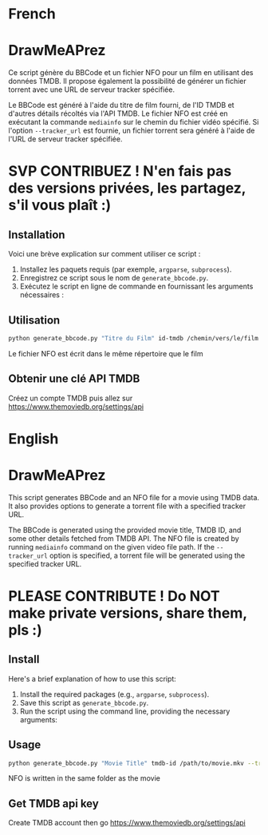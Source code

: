 # French
# DrawMeAPrez
Ce script génère du BBCode et un fichier NFO pour un film en utilisant des données TMDB. Il propose également la possibilité de générer un fichier torrent avec une URL de serveur tracker spécifiée.

Le BBCode est généré à l'aide du titre de film fourni, de l'ID TMDB et d'autres détails récoltés via l'API TMDB. Le fichier NFO est créé en exécutant la commande `mediainfo` sur le chemin du fichier vidéo 
spécifié. Si l'option `--tracker_url` est fournie, un fichier torrent sera généré à l'aide de l'URL de serveur tracker spécifiée.

# SVP CONTRIBUEZ ! N'en fais pas des versions privées, les partagez, s'il vous plaît :)
## Installation
Voici une brève explication sur comment utiliser ce script :

1. Installez les paquets requis (par exemple, `argparse`, `subprocess`).
2. Enregistrez ce script sous le nom de `generate_bbcode.py`.
3. Exécutez le script en ligne de commande en fournissant les arguments nécessaires :

## Utilisation
```bash
python generate_bbcode.py "Titre du Film" id-tmdb /chemin/vers/le/film.mkv --tracker_url http://tracker.exemple.com
```
Le fichier NFO est écrit dans le même répertoire que le film

## Obtenir une clé API TMDB
Créez un compte TMDB puis allez sur https://www.themoviedb.org/settings/api

# English
# DrawMeAPrez
This script generates BBCode and an NFO file for a movie using TMDB data. It also provides options to generate a torrent file with a specified tracker URL.

The BBCode is generated using the provided movie title, TMDB ID, and some other details fetched from TMDB API. The NFO file is created by running `mediainfo` command on the given video file path. If the 
`--tracker_url` option is specified, a torrent file will be generated using the specified tracker URL.
# PLEASE CONTRIBUTE ! Do NOT make private versions, share them, pls :)
## Install
Here's a brief explanation of how to use this script:

1. Install the required packages (e.g., `argparse`, `subprocess`).
2. Save this script as `generate_bbcode.py`.
3. Run the script using the command line, providing the necessary arguments:

## Usage
```bash
python generate_bbcode.py "Movie Title" tmdb-id /path/to/movie.mkv --tracker_url http://tracker.example.com
```
NFO is written in the same folder as the movie

## Get TMDB api key
Create TMDB account then go https://www.themoviedb.org/settings/api
